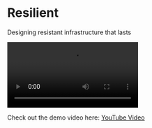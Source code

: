 # Resilient
Designing resistant infrastructure that lasts

<video src="https://www.youtube.com/watch?v=QtSfZRULvng"></video>

Check out the demo video here: [YouTube Video](https://www.youtube.com/watch?v=QtSfZRULvng)
